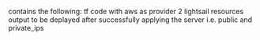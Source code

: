 contains the following:
tf code with aws as provider
2 lightsail resources
output to be deplayed after successfully applying the server i.e. public and private_ips

